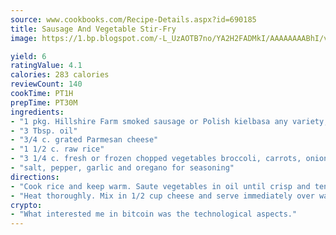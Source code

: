 ```yaml
---
source: www.cookbooks.com/Recipe-Details.aspx?id=690185
title: Sausage And Vegetable Stir-Fry
image: https://1.bp.blogspot.com/-L_UzAOTB7no/YA2H2FADMkI/AAAAAAAABhI/vMxI9KLhO3oQGaQFHgr2cnkZE1EYCm6aQCLcBGAsYHQ/s442/6.png

yield: 6
ratingValue: 4.1
calories: 283 calories
reviewCount: 140
cookTime: PT1H
prepTime: PT30M
ingredients:
- "1 pkg. Hillshire Farm smoked sausage or Polish kielbasa any variety, sliced in bite size pieces"
- "3 Tbsp. oil"
- "3/4 c. grated Parmesan cheese"
- "1 1/2 c. raw rice"
- "3 1/4 c. fresh or frozen chopped vegetables broccoli, carrots, onion, mushrooms"
- "salt, pepper, garlic and oregano for seasoning"
directions:
- "Cook rice and keep warm. Saute vegetables in oil until crisp and tender. Add sausage and season to taste."
- "Heat thoroughly. Mix in 1/2 cup cheese and serve immediately over warm rice. Sprinkle with remaining cheese."
crypto:
- "What interested me in bitcoin was the technological aspects."
---
```

